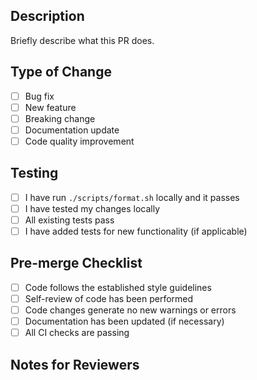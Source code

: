 ## Description
Briefly describe what this PR does.

## Type of Change
- [ ] Bug fix
- [ ] New feature
- [ ] Breaking change
- [ ] Documentation update
- [ ] Code quality improvement

## Testing
- [ ] I have run `./scripts/format.sh` locally and it passes
- [ ] I have tested my changes locally
- [ ] All existing tests pass
- [ ] I have added tests for new functionality (if applicable)

## Pre-merge Checklist
- [ ] Code follows the established style guidelines
- [ ] Self-review of code has been performed
- [ ] Code changes generate no new warnings or errors
- [ ] Documentation has been updated (if necessary)
- [ ] All CI checks are passing

## Notes for Reviewers
<!-- Add any specific notes for reviewers here -->